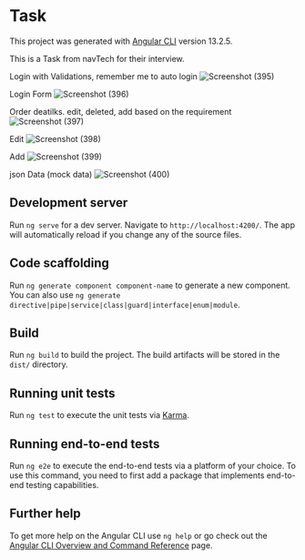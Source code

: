 # Task

This project was generated with [Angular CLI](https://github.com/angular/angular-cli) version 13.2.5.

This is a Task from navTech for their interview.

Login with Validations, remember me to auto login
![Screenshot (395)](https://user-images.githubusercontent.com/94112233/167514218-72f32c14-bbbe-402c-b4cf-69b3716f6572.png)

Login Form
![Screenshot (396)](https://user-images.githubusercontent.com/94112233/167514227-3e548dfb-4927-47f7-a562-729ba0eecf9b.png)


Order deatilks. edit, deleted, add based on the requirement
![Screenshot (397)](https://user-images.githubusercontent.com/94112233/167514235-39ee8740-47d0-46fe-ae90-97c16ab681ac.png)

Edit
![Screenshot (398)](https://user-images.githubusercontent.com/94112233/167514256-d14dc514-00df-48fd-baba-ac30ce21590a.png)

Add
![Screenshot (399)](https://user-images.githubusercontent.com/94112233/167514272-f7a919af-f50a-424c-9ddd-c548b7365f8a.png)

json Data (mock data)
![Screenshot (400)](https://user-images.githubusercontent.com/94112233/167514286-cf3412fc-b23d-432c-afc2-88a8b8962c1e.png)

















## Development server

Run `ng serve` for a dev server. Navigate to `http://localhost:4200/`. The app will automatically reload if you change any of the source files.

## Code scaffolding

Run `ng generate component component-name` to generate a new component. You can also use `ng generate directive|pipe|service|class|guard|interface|enum|module`.

## Build

Run `ng build` to build the project. The build artifacts will be stored in the `dist/` directory.

## Running unit tests

Run `ng test` to execute the unit tests via [Karma](https://karma-runner.github.io).

## Running end-to-end tests

Run `ng e2e` to execute the end-to-end tests via a platform of your choice. To use this command, you need to first add a package that implements end-to-end testing capabilities.

## Further help

To get more help on the Angular CLI use `ng help` or go check out the [Angular CLI Overview and Command Reference](https://angular.io/cli) page.
